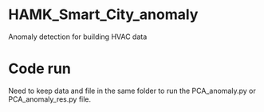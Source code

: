 # HAMK_Smart_City_anomaly
Anomaly detection for building HVAC data

# Code run
Need to keep data and file in the same folder to run the PCA_anomaly.py or PCA_anomaly_res.py file.
